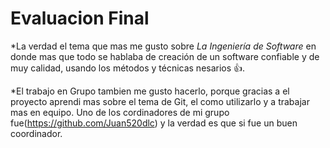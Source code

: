 # Evaluacion Final
 
*La verdad el tema que mas me gusto sobre *La Ingeniería de Software* en donde mas que todo se hablaba de creación de un software confiable y de muy calidad, usando los métodos y técnicas nesarios :+1:.

*El trabajo en Grupo tambien me gusto hacerlo, porque gracias a el proyecto aprendi mas sobre el tema de Git, el como utilizarlo y a trabajar mas en equipo.    Uno de los cordinadores de mi grupo fue(https://github.com/Juan520dlc) y la verdad es que si fue un buen coordinador.

